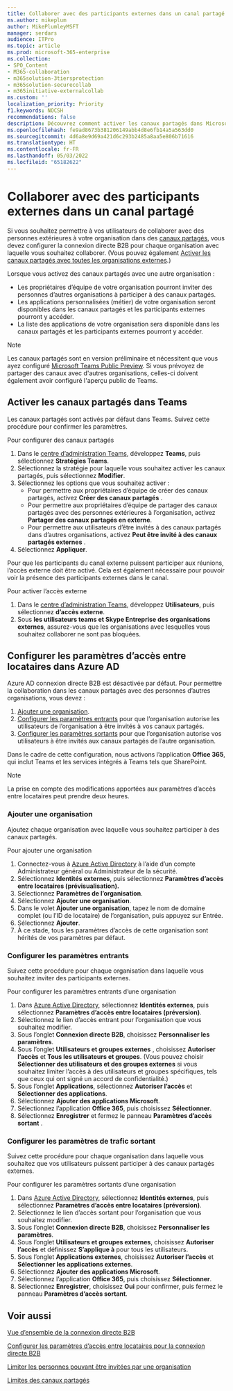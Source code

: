 ```yaml
---
title: Collaborer avec des participants externes dans un canal partagé
ms.author: mikeplum
author: MikePlumleyMSFT
manager: serdars
audience: ITPro
ms.topic: article
ms.prod: microsoft-365-enterprise
ms.collection:
- SPO_Content
- M365-collaboration
- m365solution-3tiersprotection
- m365solution-securecollab
- m365initiative-externalcollab
ms.custom: ''
localization_priority: Priority
f1.keywords: NOCSH
recommendations: false
description: Découvrez comment activer les canaux partagés dans Microsoft Teams pour la collaboration avec des personnes extérieures à votre organisation.
ms.openlocfilehash: fe9ad8673b381206149abb4d8e6fb14a5a563dd0
ms.sourcegitcommit: 4d6a8e9d69a421d6c293b2485a8aa5e806b71616
ms.translationtype: HT
ms.contentlocale: fr-FR
ms.lasthandoff: 05/03/2022
ms.locfileid: "65182622"
---
```

# <a name="collaborate-with-external-participants-in-a-shared-channel"></a>Collaborer avec des participants externes dans un canal partagé

Si vous souhaitez permettre à vos utilisateurs de collaborer avec des personnes extérieures à votre organisation dans des [canaux partagés](/MicrosoftTeams/shared-channels), vous devez configurer la connexion directe B2B pour chaque organisation avec laquelle vous souhaitez collaborer. (Vous pouvez également [Activer les canaux partagés avec toutes les organisations externes](/microsoft-365/solutions/allow-direct-connect-with-all-organizations).)

Lorsque vous activez des canaux partagés avec une autre organisation :

- Les propriétaires d’équipe de votre organisation pourront inviter des personnes d’autres organisations à participer à des canaux partagés.
- Les applications personnalisées (métier) de votre organisation seront disponibles dans les canaux partagés et les participants externes pourront y accéder.
- La liste des applications de votre organisation sera disponible dans les canaux partagés et les participants externes pourront y accéder.

> [!NOTE]
> Les canaux partagés sont en version préliminaire et nécessitent que vous ayez configuré [Microsoft Teams Public Preview](/MicrosoftTeams/public-preview-doc-updates). Si vous prévoyez de partager des canaux avec d'autres organisations, celles-ci doivent également avoir configuré l'aperçu public de Teams.

## <a name="enable-shared-channels-in-teams"></a>Activer les canaux partagés dans Teams

Les canaux partagés sont activés par défaut dans Teams. Suivez cette procédure pour confirmer les paramètres.

Pour configurer des canaux partagés
1. Dans le [centre d’administration Teams](https://admin.teams.microsoft.com/), développez **Teams**, puis sélectionnez **Stratégies Teams**.
1. Sélectionnez la stratégie pour laquelle vous souhaitez activer les canaux partagés, puis sélectionnez **Modifier**.
1. Sélectionnez les options que vous souhaitez activer :
    - Pour permettre aux propriétaires d’équipe de créer des canaux partagés, activez **Créer des canaux partagés** .
    - Pour permettre aux propriétaires d’équipe de partager des canaux partagés avec des personnes extérieures à l’organisation, activez **Partager des canaux partagés en externe**.
    - Pour permettre aux utilisateurs d’être invités à des canaux partagés dans d’autres organisations, activez **Peut être invité à des canaux partagés externes** .
1. Sélectionnez **Appliquer**.

Pour que les participants du canal externe puissent participer aux réunions, l’accès externe doit être activé. Cela est également nécessaire pour pouvoir voir la présence des participants externes dans le canal.

Pour activer l’accès externe
1. Dans le [centre d’administration Teams](https://admin.teams.microsoft.com/), développez **Utilisateurs**, puis sélectionnez **d’accès externe**.
1. Sous **les utilisateurs teams et Skype Entreprise des organisations externes**, assurez-vous que les organisations avec lesquelles vous souhaitez collaborer ne sont pas bloquées.

## <a name="configure-cross-tenant-access-settings-in-azure-ad"></a>Configurer les paramètres d’accès entre locataires dans Azure AD

Azure AD connexion directe B2B est désactivée par défaut. Pour permettre la collaboration dans les canaux partagés avec des personnes d’autres organisations, vous devez :

1. [Ajouter une organisation](#add-an-organization).
1. [Configurer les paramètres entrants](#configure-inbound-settings) pour que l’organisation autorise les utilisateurs de l’organisation à être invités à vos canaux partagés.
1. [Configurer les paramètres sortants](#configure-outbound-settings) pour que l’organisation autorise vos utilisateurs à être invités aux canaux partagés de l’autre organisation.

Dans le cadre de cette configuration, nous activons l’application **Office 365**, qui inclut Teams et les services intégrés à Teams tels que SharePoint.

> [!NOTE]
> La prise en compte des modifications apportées aux paramètres d’accès entre locataires peut prendre deux heures.

### <a name="add-an-organization"></a>Ajouter une organisation

Ajoutez chaque organisation avec laquelle vous souhaitez participer à des canaux partagés.

Pour ajouter une organisation
1. Connectez-vous à [Azure Active Directory](https://aad.portal.azure.com) à l’aide d’un compte Administrateur général ou Administrateur de la sécurité.
1. Sélectionnez **Identités externes**, puis sélectionnez **Paramètres d’accès entre locataires (prévisualisation).**
1. Sélectionnez **Paramètres de l’organisation**.
1. Sélectionnez **Ajouter une organisation**.
1. Dans le volet **Ajouter une organisation**, tapez le nom de domaine complet (ou l’ID de locataire) de l’organisation, puis appuyez sur Entrée.
1. Sélectionnez **Ajouter**.
1. À ce stade, tous les paramètres d’accès de cette organisation sont hérités de vos paramètres par défaut.

### <a name="configure-inbound-settings"></a>Configurer les paramètres entrants

Suivez cette procédure pour chaque organisation dans laquelle vous souhaitez inviter des participants externes.

Pour configurer les paramètres entrants d’une organisation
1. Dans [Azure Active Directory](https://aad.portal.azure.com), sélectionnez **Identités externes**, puis sélectionnez **Paramètres d’accès entre locataires (préversion)**.
1. Sélectionnez le lien d’accès entrant pour l’organisation que vous souhaitez modifier.
1. Sous l’onglet **Connexion directe B2B**, choisissez **Personnaliser les paramètres**.
1. Sous l’onglet **Utilisateurs et groupes externes** , choisissez **Autoriser l’accès** et **Tous les utilisateurs et groupes**. (Vous pouvez choisir **Sélectionner des utilisateurs et des groupes externes** si vous souhaitez limiter l’accès à des utilisateurs et groupes spécifiques, tels que ceux qui ont signé un accord de confidentialité.)
1. Sous l’onglet **Applications**, sélectionnez **Autoriser l’accès** et **Sélectionner des applications**.
1. Sélectionnez **Ajouter des applications Microsoft**.
1. Sélectionnez l’application **Office 365**, puis choisissez **Sélectionner**.
1. Sélectionnez **Enregistrer** et fermez le panneau **Paramètres d’accès sortant** .

### <a name="configure-outbound-settings"></a>Configurer les paramètres de trafic sortant

Suivez cette procédure pour chaque organisation dans laquelle vous souhaitez que vos utilisateurs puissent participer à des canaux partagés externes.

Pour configurer les paramètres sortants d’une organisation
1. Dans [Azure Active Directory](https://aad.portal.azure.com), sélectionnez **Identités externes**, puis sélectionnez **Paramètres d’accès entre locataires (préversion)**.
1. Sélectionnez le lien d’accès sortant pour l’organisation que vous souhaitez modifier.
1. Sous l’onglet **Connexion directe B2B**, choisissez **Personnaliser les paramètres**.
1. Sous l’onglet **Utilisateurs et groupes externes**, choisissez **Autoriser l’accès** et définissez **S’applique à** pour tous les utilisateurs.
1. Sous l’onglet **Applications externes**, choisissez **Autoriser l’accès** et **Sélectionner les applications externes**.
1. Sélectionnez **Ajouter des applications Microsoft**.
1. Sélectionnez l’application **Office 365**, puis choisissez **Sélectionner**.
1. Sélectionnez **Enregistrer**, choisissez **Oui** pour confirmer, puis fermez le panneau **Paramètres d’accès sortant**.

## <a name="see-also"></a>Voir aussi

[Vue d’ensemble de la connexion directe B2B](/azure/active-directory/external-identities/b2b-direct-connect-overview)

[Configurer les paramètres d’accès entre locataires pour la connexion directe B2B](/azure/active-directory/external-identities/cross-tenant-access-settings-b2b-direct-connect)

[Limiter les personnes pouvant être invitées par une organisation](limit-invitations-from-specific-organization.md)

[Limites des canaux partagés](/MicrosoftTeams/shared-channels#shared-channel-limits)
